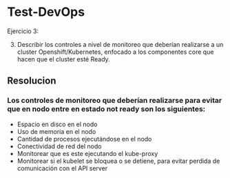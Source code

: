 # Test-DevOps

Ejercicio 3:

3)	Describir los controles a nivel de monitoreo que deberían realizarse a un cluster Openshift/Kubernetes, enfocado a los componentes core que hacen que el cluster esté Ready.

## Resolucion

### Los controles de monitoreo que deberían realizarse para evitar que en nodo entre en estado not ready son los siguientes:

* Espacio en disco en el nodo
* Uso de memoria en el nodo
* Cantidad de procesos ejecutándose en el nodo
* Conectividad de red del nodo
* Monitorear que es este ejecutando el kube-proxy
* Monitorear si el kubelet se bloquea o se detiene, para evitar perdida de comunicación con el API server


